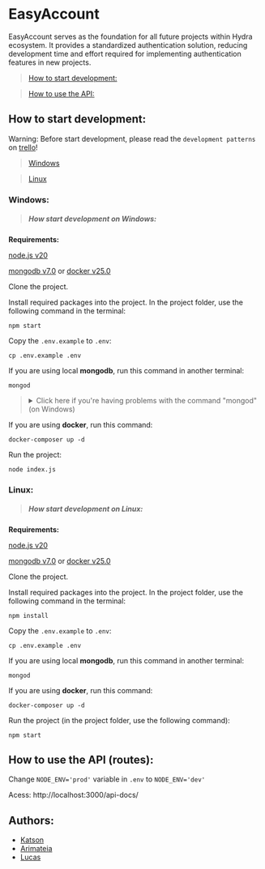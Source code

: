 # EasyAccount

EasyAccount serves as the foundation for all future projects within Hydra ecosystem. It provides a standardized authentication solution, reducing development time and effort required for implementing authentication features in new projects.

> [How to start development:](#dev)

> [How to use the API:](#routes)

<a name="dev"></a>
## How to start development:

Warning: Before start development, please read the `development patterns` on [trello](https://trello.com/b/qx2R8rNb/easyaccount)!

> [Windows](#windows)

> [Linux](#linux)


<a name="windows"></a>
### Windows:
> ##### How start development on Windows:
**Requirements:**

[node.js v20](https://nodejs.org/en/download/)

[mongodb v7.0](https://fastdl.mongodb.org/windows/mongodb-windows-x86_64-7.0.5-signed.msi)
or
[docker v25.0](https://www.docker.com/products/docker-desktop/)

Clone the project.

Install required packages into the project. In the project folder, use the following command in the terminal:

  ```
npm start
  ```

Copy the `.env.example` to `.env`:
  ```
cp .env.example .env
  ```
If you are using local **mongodb**, run this command in another terminal:
  ```
mongod
  ```

<blockquote> 
<details>
  <summary> Click here if you're having problems with the command "mongod" (on Windows)</summary>
  <blockquote> 
   
    Reinstall MongoDB as usual and wait until Compass appears. If it doesn't, uninstall and reinstall. 
    Copy the installation path; we'll need it.
    Open a command prompt (cmd.exe) as an administrator.
    Type: cd C:\
    Then: md "\data\db"
    After that: "C:\Program Files\MongoDB\Server\4.2\bin\mongod.exe" --dbpath="c:\data\db"
    Press "CTRL+C" and close cmd.exe.
    Copy the installation path up to the "bin" folder, for example: C:\Program Files\MongoDB\Server\YOUR_MONGODB_VERSION\bin
    Go to system properties and add to the system environment variables (search on Google) in "PATH":
    Double-click on PATH in "System Environment Variables".
    Click on "New"
    Paste the copied path and click OK.
 </blockquote>
</details>
</blockquote>

If you are using **docker**, run this command:
  ```
docker-composer up -d
  ```

Run the project:

  ```
node index.js
  ```

<a name="linux"></a>
### Linux:
> #####  How start development on Linux:
**Requirements:**

[node.js v20](https://nodejs.org/en/download/)

[mongodb v7.0](https://fastdl.mongodb.org/windows/mongodb-windows-x86_64-7.0.5-signed.msi)
or
[docker v25.0](https://www.docker.com/products/docker-desktop/)

Clone the project.

Install required packages into the project. In the project folder, use the following command in the terminal:

  ```
npm install
  ```

Copy the `.env.example` to `.env`:
  ```
cp .env.example .env
  ```

If you are using local **mongodb**, run this command in another terminal:

  ```
mongod
  ```
If you are using **docker**, run this command:
  ```
docker-composer up -d
  ```

Run the project (in the project folder, use the following command):

  ```
npm start
  ```

<a name="routes"></a>
## How to use the API (routes):

Change `NODE_ENV='prod'` variable in `.env` to  `NODE_ENV='dev'`

Acess: http://localhost:3000/api-docs/


## Authors:
- [Katson](https://github.com/katson1)
- [Arimateia](https://github.com/arimateia98)
- [Lucas](https://github.com/lucasjarrier)
